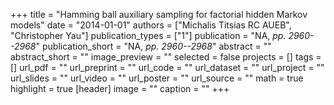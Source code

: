 +++
title = "Hamming ball auxiliary sampling for factorial hidden Markov models"
date = "2014-01-01"
authors = ["Michalis Titsias RC AUEB", "Christopher Yau"]
publication_types = ["1"]
publication = "NA, _pp. 2960--2968_"
publication_short = "NA, _pp. 2960--2968_"
abstract = ""
abstract_short = ""
image_preview = ""
selected = false
projects = []
tags = []
url_pdf = ""
url_preprint = ""
url_code = ""
url_dataset = ""
url_project = ""
url_slides = ""
url_video = ""
url_poster = ""
url_source = ""
math = true
highlight = true
[header]
image = ""
caption = ""
+++
